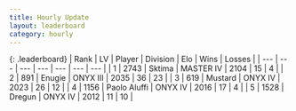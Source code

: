 ```yaml
---
title: Hourly Update
layout: leaderboard
category: hourly
---
```


{: .leaderboard}
| Rank | LV | Player | Division | Elo | Wins | Losses |
| --- | --- | --- | --- | --- | --- | --- |
| <span data-change="0">1</span> | 2743 | <span title="ID: 353063">Sktima</span> | MASTER IV | <span data-change="-1">2104</span> | <span data-change="3">15</span> | <span data-change="1">4</span> |
| <span data-change="0">2</span> | 891 | <span title="ID: 623502">Enugie</span> | ONYX III | <span data-change="-30">2035</span> | <span data-change="3">36</span> | <span data-change="3">23</span> |
| <span data-change="0">3</span> | 619 | <span title="ID: 611082">Mustard</span> | ONYX IV | <span data-change="0">2023</span> | <span data-change="0">26</span> | <span data-change="0">12</span> |
| <span data-change="0">4</span> | 1156 | <span title="ID: 512212">Paolo Aluffi</span> | ONYX IV | <span data-change="0">2016</span> | <span data-change="0">17</span> | <span data-change="0">4</span> |
| <span data-change="0">5</span> | 1528 | <span title="ID: 337810">Dregun</span> | ONYX IV | <span data-change="0">2012</span> | <span data-change="0">11</span> | <span data-change="0">10</span> |